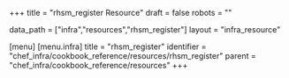 +++
title = "rhsm_register Resource"
draft = false
robots = ""

data_path = ["infra","resources","rhsm_register"]
layout = "infra_resource"


[menu]
  [menu.infra]
    title = "rhsm_register"
    identifier = "chef_infra/cookbook_reference/resources/rhsm_register"
    parent = "chef_infra/cookbook_reference/resources"
+++

<!-- The contents of this page are automatically generated from the rhsm_register.yaml file in the data directory. -->
<!-- To suggest a change, edit the https://github.com/chef/chef/blob/master/lib/chef/resource/rhsm_register.rb file
      and submit a pull request to the https://github.com/chef/chef repository. -->
